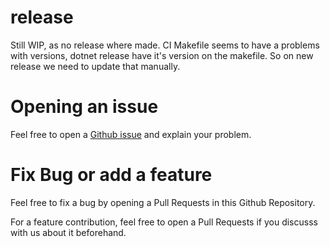 # release

Still WIP, as no release where made.
CI Makefile seems to have a problems with versions, dotnet release have it's version on the makefile.
So on new release we need to update that manually.

# Opening an issue

Feel free to open a [Github issue](https://github.com/outscale/pulumi-outscale/issues) and explain your problem.


# Fix Bug or add a feature

Feel free to fix a bug by opening a Pull Requests in this Github Repository.

For a feature contribution, feel free to open a Pull Requests if you discusss with us about it beforehand.
